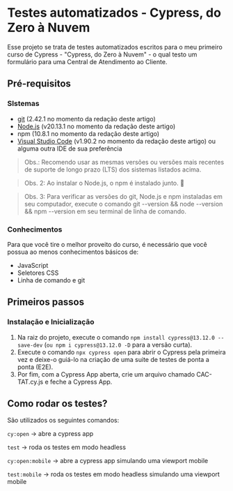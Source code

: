 # Testes automatizados - Cypress, do Zero à Nuvem

Esse projeto se trata de testes automatizados escritos para o meu primeiro curso de Cypress - "Cypress, do Zero à Nuvem" - o qual testo um formulário para uma Central de Atendimento ao Cliente.

## Pré-requisitos
### SIstemas 
- [git](https://git-scm.com/) (2.42.1 no momento da redação deste artigo)
- [Node.js](https://nodejs.org/en/) (v20.13.1 no momento da redação deste artigo)
- npm (10.8.1 no momento da redação deste artigo)
- [Visual Studio Code](https://code.visualstudio.com/) (v1.90.2 no momento da redação deste artigo) ou alguma outra IDE de sua preferência

>Obs.: Recomendo usar as mesmas versões ou versões mais recentes de suporte de longo prazo (LTS) dos sistemas listados acima.

>Obs. 2: Ao instalar o Node.js, o npm é instalado junto. 🎉

>Obs. 3: Para verificar as versões do git, Node.js e npm instaladas em seu computador, execute o comando git --version && node --version && npm --version em seu terminal de linha de comando.

### Conhecimentos
Para que você tire o melhor proveito do curso, é necessário que você possua ao menos conhecimentos básicos de:

- JavaScript
- Seletores CSS
- Linha de comando e git

## Primeiros passos
### Instalação e Inicialização

1. Na raiz do projeto, execute o comando `npm install cypress@13.12.0 --save-dev` (`ou npm i cypress@13.12.0 -D` para a versão curta).
2. Execute o comando `npx cypress open` para abrir o Cypress pela primeira vez e deixe-o guiá-lo na criação de uma suite de testes de ponta a ponta (E2E).
3. Por fim, com a Cypress App aberta, crie um arquivo chamado CAC-TAT.cy.js e feche a Cypress App. 

## Como rodar os testes?
São utilizados os seguintes comandos:

`cy:open` -> abre a cypress app

`test` -> roda os testes em modo headless

`cy:open:mobile` -> abre a cypress app simulando uma viewport mobile

`test:mobile` -> roda os testes em modo headless simulando uma viewport mobile
